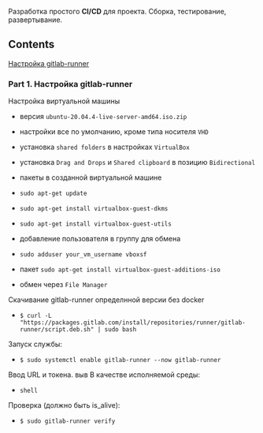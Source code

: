 Разработка простого **CI/CD** для проекта. Сборка, тестирование, развертывание.
## Contents
   [Настройка gitlab-runner](#part-1-настройка-gitlab-runner)

### Part 1. Настройка **gitlab-runner**
Настройка виртуальной машины

* версия `ubuntu-20.04.4-live-server-amd64.iso.zip`

* настройки все по умолчанию, кроме типа носителя `VHD`

* установка `shared folders` в настройках `VirtualBox`

* установка `Drag and Drops` и `Shared clipboard` в позицию `Bidirectional`

* пакеты в созданной виртуальной машине

* `sudo apt-get update`
* `sudo apt-get install virtualbox-guest-dkms`
* `sudo apt-get install virtualbox-guest-utils`

* добавление пользователя в группу для обмена
* `sudo adduser your_vm_username vboxsf`


* пакет `sudo apt-get install virtualbox-guest-additions-iso`

* обмен через `File Manager`

Скачивание gitlab-runner определнной версии без docker
* `$ curl -L "https://packages.gitlab.com/install/repositories/runner/gitlab-runner/script.deb.sh" | sudo bash`

Запуск службы:
* `$ sudo systemctl enable gitlab-runner --now gitlab-runner`

Ввод URL и токена.
выв
В качестве исполняемой среды: 
* `shell`

Проверка (должно быть is_alive):
* `$ sudo gitlab-runner verify`
